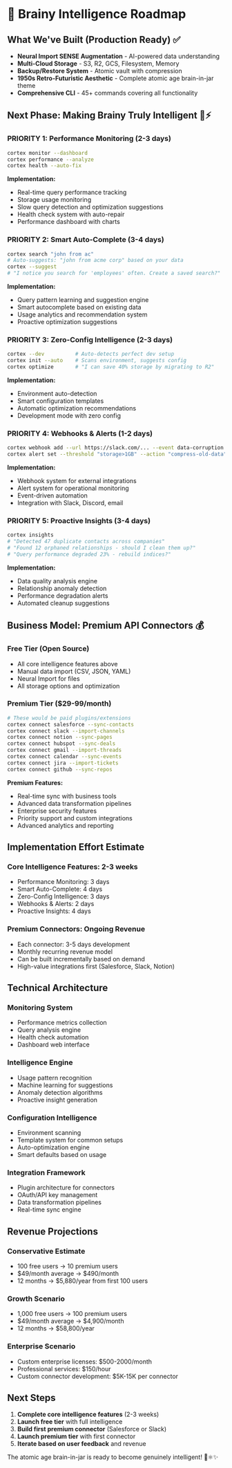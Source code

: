 # 🧠 Brainy Intelligence Roadmap

## **What We've Built (Production Ready)** ✅

- **Neural Import SENSE Augmentation** - AI-powered data understanding
- **Multi-Cloud Storage** - S3, R2, GCS, Filesystem, Memory  
- **Backup/Restore System** - Atomic vault with compression
- **1950s Retro-Futuristic Aesthetic** - Complete atomic age brain-in-jar theme
- **Comprehensive CLI** - 45+ commands covering all functionality

## **Next Phase: Making Brainy Truly Intelligent** 🧠⚡

### **PRIORITY 1: Performance Monitoring** (2-3 days)
```bash
cortex monitor --dashboard
cortex performance --analyze
cortex health --auto-fix
```

**Implementation:**
- Real-time query performance tracking
- Storage usage monitoring  
- Slow query detection and optimization suggestions
- Health check system with auto-repair
- Performance dashboard with charts

### **PRIORITY 2: Smart Auto-Complete** (3-4 days)  
```bash
cortex search "john from ac" 
# Auto-suggests: "john from acme corp" based on your data
cortex --suggest
# "I notice you search for 'employees' often. Create a saved search?"
```

**Implementation:**
- Query pattern learning and suggestion engine
- Smart autocomplete based on existing data
- Usage analytics and recommendation system
- Proactive optimization suggestions

### **PRIORITY 3: Zero-Config Intelligence** (2-3 days)
```bash
cortex --dev          # Auto-detects perfect dev setup
cortex init --auto    # Scans environment, suggests config
cortex optimize       # "I can save 40% storage by migrating to R2"
```

**Implementation:**
- Environment auto-detection
- Smart configuration templates
- Automatic optimization recommendations
- Development mode with zero config

### **PRIORITY 4: Webhooks & Alerts** (1-2 days)
```bash
cortex webhook add --url https://slack.com/... --event data-corruption
cortex alert set --threshold "storage>1GB" --action "compress-old-data"
```

**Implementation:**
- Webhook system for external integrations
- Alert system for operational monitoring  
- Event-driven automation
- Integration with Slack, Discord, email

### **PRIORITY 5: Proactive Insights** (3-4 days)
```bash
cortex insights
# "Detected 47 duplicate contacts across companies"
# "Found 12 orphaned relationships - should I clean them up?"
# "Query performance degraded 23% - rebuild indices?"
```

**Implementation:**
- Data quality analysis engine
- Relationship anomaly detection
- Performance degradation alerts  
- Automated cleanup suggestions

## **Business Model: Premium API Connectors** 💰

### **Free Tier (Open Source)**
- All core intelligence features above
- Manual data import (CSV, JSON, YAML)
- Neural Import for files
- All storage options and optimization

### **Premium Tier ($29-99/month)**
```bash
# These would be paid plugins/extensions
cortex connect salesforce --sync-contacts
cortex connect slack --import-channels  
cortex connect notion --sync-pages
cortex connect hubspot --sync-deals
cortex connect gmail --import-threads
cortex connect calendar --sync-events
cortex connect jira --import-tickets
cortex connect github --sync-repos
```

**Premium Features:**
- Real-time sync with business tools
- Advanced data transformation pipelines  
- Enterprise security features
- Priority support and custom integrations
- Advanced analytics and reporting

## **Implementation Effort Estimate**

### **Core Intelligence Features: 2-3 weeks**
- Performance Monitoring: 3 days
- Smart Auto-Complete: 4 days  
- Zero-Config Intelligence: 3 days
- Webhooks & Alerts: 2 days
- Proactive Insights: 4 days

### **Premium Connectors: Ongoing Revenue**
- Each connector: 3-5 days development
- Monthly recurring revenue model
- Can be built incrementally based on demand
- High-value integrations first (Salesforce, Slack, Notion)

## **Technical Architecture**

### **Monitoring System**
- Performance metrics collection
- Query analysis engine
- Health check automation
- Dashboard web interface

### **Intelligence Engine**  
- Usage pattern recognition
- Machine learning for suggestions
- Anomaly detection algorithms
- Proactive insight generation

### **Configuration Intelligence**
- Environment scanning
- Template system for common setups
- Auto-optimization engine
- Smart defaults based on usage

### **Integration Framework**
- Plugin architecture for connectors
- OAuth/API key management
- Data transformation pipelines
- Real-time sync engine

## **Revenue Projections**

### **Conservative Estimate**
- 100 free users → 10 premium users
- $49/month average → $490/month  
- 12 months → $5,880/year from first 100 users

### **Growth Scenario**
- 1,000 free users → 100 premium users
- $49/month average → $4,900/month
- 12 months → $58,800/year

### **Enterprise Scenario** 
- Custom enterprise licenses: $500-2000/month
- Professional services: $150/hour
- Custom connector development: $5K-15K per connector

## **Next Steps**

1. **Complete core intelligence features** (2-3 weeks)
2. **Launch free tier** with full intelligence
3. **Build first premium connector** (Salesforce or Slack)
4. **Launch premium tier** with first connector
5. **Iterate based on user feedback** and revenue

The atomic age brain-in-jar is ready to become genuinely intelligent! 🧠⚛️✨